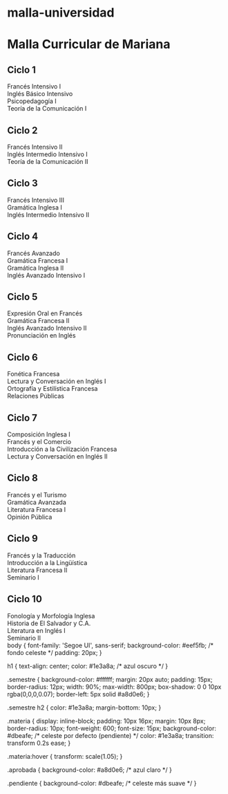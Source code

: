 # malla-universidad
<!DOCTYPE html>
<html lang="es">
<head>
  <meta charset="UTF-8">
  <title>Malla Curricular de Mariana</title>
  <link rel="stylesheet" href="style.css">
</head>
<body>
  <h1>Malla Curricular de Mariana</h1>

  <div class="semestre">
    <h2>Ciclo 1</h2>
    <div class="materia aprobada">Francés Intensivo I</div>
    <div class="materia aprobada">Inglés Básico Intensivo</div>
    <div class="materia aprobada">Psicopedagogía I</div>
    <div class="materia aprobada">Teoría de la Comunicación I</div>
  </div>

  <div class="semestre">
    <h2>Ciclo 2</h2>
    <div class="materia aprobada">Francés Intensivo II</div>
    <div class="materia aprobada">Inglés Intermedio Intensivo I</div>
    <div class="materia aprobada">Teoría de la Comunicación II</div>
  </div>

  <div class="semestre">
    <h2>Ciclo 3</h2>
    <div class="materia aprobada">Francés Intensivo III</div>
    <div class="materia aprobada">Gramática Inglesa I</div>
    <div class="materia aprobada">Inglés Intermedio Intensivo II</div>
  </div>

  <div class="semestre">
    <h2>Ciclo 4</h2>
    <div class="materia aprobada">Francés Avanzado</div>
    <div class="materia aprobada">Gramática Francesa I</div>
    <div class="materia aprobada">Gramática Inglesa II</div>
    <div class="materia aprobada">Inglés Avanzado Intensivo I</div>
  </div>

  <div class="semestre">
    <h2>Ciclo 5</h2>
    <div class="materia aprobada">Expresión Oral en Francés</div>
    <div class="materia aprobada">Gramática Francesa II</div>
    <div class="materia aprobada">Inglés Avanzado Intensivo II</div>
    <div class="materia aprobada">Pronunciación en Inglés</div>
  </div>

  <div class="semestre">
    <h2>Ciclo 6</h2>
    <div class="materia aprobada">Fonética Francesa</div>
    <div class="materia aprobada">Lectura y Conversación en Inglés I</div>
    <div class="materia aprobada">Ortografía y Estilística Francesa</div>
    <div class="materia aprobada">Relaciones Públicas</div>
  </div>

  <div class="semestre">
    <h2>Ciclo 7</h2>
    <div class="materia aprobada">Composición Inglesa I</div>
    <div class="materia aprobada">Francés y el Comercio</div>
    <div class="materia aprobada">Introducción a la Civilización Francesa</div>
    <div class="materia aprobada">Lectura y Conversación en Inglés II</div>
  </div>

  <div class="semestre">
    <h2>Ciclo 8</h2>
    <div class="materia pendiente">Francés y el Turismo</div>
    <div class="materia pendiente">Gramática Avanzada</div>
    <div class="materia pendiente">Literatura Francesa I</div>
    <div class="materia pendiente">Opinión Pública</div>
  </div>

  <div class="semestre">
    <h2>Ciclo 9</h2>
    <div class="materia pendiente">Francés y la Traducción</div>
    <div class="materia pendiente">Introducción a la Lingüística</div>
    <div class="materia pendiente">Literatura Francesa II</div>
    <div class="materia pendiente">Seminario I</div>
  </div>

  <div class="semestre">
    <h2>Ciclo 10</h2>
    <div class="materia pendiente">Fonología y Morfología Inglesa</div>
    <div class="materia pendiente">Historia de El Salvador y C.A.</div>
    <div class="materia pendiente">Literatura en Inglés I</div>
    <div class="materia pendiente">Seminario II</div>
  </div>

</body>
</html>
body {
  font-family: 'Segoe UI', sans-serif;
  background-color: #eef5fb; /* fondo celeste */
  padding: 20px;
}

h1 {
  text-align: center;
  color: #1e3a8a; /* azul oscuro */
}

.semestre {
  background-color: #ffffff;
  margin: 20px auto;
  padding: 15px;
  border-radius: 12px;
  width: 90%;
  max-width: 800px;
  box-shadow: 0 0 10px rgba(0,0,0,0.07);
  border-left: 5px solid #a8d0e6;
}

.semestre h2 {
  color: #1e3a8a;
  margin-bottom: 10px;
}

.materia {
  display: inline-block;
  padding: 10px 16px;
  margin: 10px 8px;
  border-radius: 10px;
  font-weight: 600;
  font-size: 15px;
  background-color: #dbeafe; /* celeste por defecto (pendiente) */
  color: #1e3a8a;
  transition: transform 0.2s ease;
}

.materia:hover {
  transform: scale(1.05);
}

.aprobada {
  background-color: #a8d0e6; /* azul claro */
}

.pendiente {
  background-color: #dbeafe; /* celeste más suave */
}

